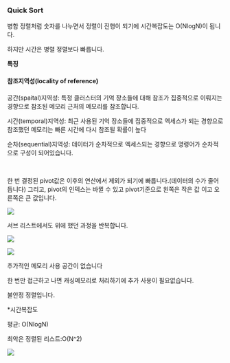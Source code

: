 
### Quick Sort

병합 정렬처럼 숫자를 나누면서 정렬이 진행이 되기에 시간복잡도는 O(NlogN)이 됩니다.

하지만 시간은 병렬 정렬보다 빠릅니다.

**특징**

#### 참조지역성(locality of reference)

공간(spaital)지역성: 특정 클러스터의 기억 장소들에 대해 참조가 집중적으로 이뤄지는 경향으로 참조된 메모리 근처의 메모리를 참조합니다.
   
시간(temporal)지역성: 최근 사용된 기억 장소들에 집중적으로 엑세스가 되는 경향으로 참조했던 메모리는 빠른 시간에 다시 참조될 확률이 높다
   
순차(sequential)지역성: 데이터가 순차적으로 엑세스되는 경향으로 명령어가 순차적으로 구성이 되어있습니다.
   
 <br>
 
한 번 결정된 pivot값은 이후의 연산에서 제외가 되기에 빠릅니다.(데이터의 수가 줄어듭니다) 그리고,
pivot의 인덱스는 바뀔 수 있고 pivot기준으로 왼쪽은 작은 값 이고 오른쪽은 큰 값입니다.
 

![](https://imagedelivery.net/v7-TZByhOiJbNM9RaUdzSA/e0101eda-62a8-4b4f-9055-de4a170f9b00/public)

서브 리스트에서도 위에 했던 과정을 반복합니다.

![](https://imagedelivery.net/v7-TZByhOiJbNM9RaUdzSA/ff74ac38-0e4f-4b75-f6ed-9a22bc948300/public)

![](https://imagedelivery.net/v7-TZByhOiJbNM9RaUdzSA/b44db368-7a3b-47f2-2846-246b9e898f00/public)


추가적인 메모리 사용 공간이 없습니다
   
한 번만 접근하고 나면 캐싱메모리로 처리하기에 추가 사용이 필요없습니다.
 
불안정 정렬입니다.

*시간복잡도

평균: O(NlogN)

최악은 정렬된 리스트:O(N^2)

![](https://imagedelivery.net/v7-TZByhOiJbNM9RaUdzSA/118dc1f3-70c0-4198-eb73-c0aff70e7200/public)
